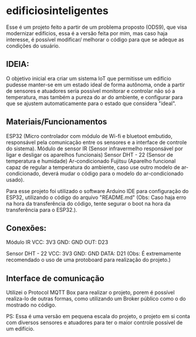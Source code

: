 # edificiosinteligentes
Esse é um projeto feito a partir de um problema proposto (ODS9), que visa modernizar edifícios, essa é a versão feita por mim, mas caso haja interesse, é possível modificar/ melhorar o código para que se adeque as condições do usuário.

<h2>IDEIA:</h2>

O objetivo inicial era criar um sistema IoT que permitisse um edifício pudesse manter-se em um estado ideal de forma autônoma, onde a partir de sensores e atuadores seria possível monitorar e controlar não só a temperatura, mas também a pureza do ar do ambiente, e configurar para que se ajustem automaticamente para o estado que considera "ideal". 

<h2>Materiais/Funcionamentos</h2> 
ESP32 (Micro controlador com módulo de Wi-fi e bluetoot embutido, responsável pela comunicação entre os sensores e a interface de controle do sistema).
Módulo de sensor IR (Sensor infravermelho responsável por ligar e desligar os aparelhos funcionais)
Sensor DHT - 22 (Sensor de temperatura e humidade)
Ar-condicionado Fujitsu (Aparelho funcional capaz de regular a temperatura do ambiente, caso use outro modelo de ar-condicionado, deverá mudar o código para o modelo do ar-condicionado usado).

Para esse projeto foi utilizado o software Arduino IDE para configuração do ESP32, utilizando o código do arquivo "README.md" (Obs: Caso haja erro na hora da transferência do código, tente segurar o boot na hora da transferência para o ESP32.). 

<h2>Conexões:</h2>

Módulo IR 
VCC: 3V3
GND: GND
OUT: D23

Sensor DHT - 22
VCC: 3V3
GND: GND
DATA: D21
(Obs: É extremamente recomendado o uso de uma protoboard para realização do projeto.)

<h2>Interface de comunicação</h2>
Utilizei o Protocol MQTT Box para realizar o projeto, porem é possível realiza-lo de outras formas, como utilizando um Broker público como o do mostrado no código.

PS: Essa é uma versão em pequena escala do projeto, o projeto em si conta com diversos sensores e atuadores para ter o maior controle possível de um edifício.